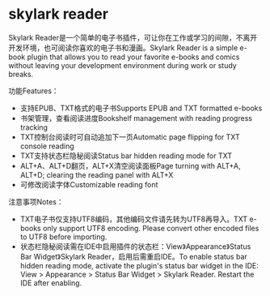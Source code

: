 # skylark reader
<!-- Plugin description -->
<p>Skylark Reader是一个简单的电子书插件，可让你在工作或学习的间隙，不离开开发环境，也可阅读你喜欢的电子书和漫画。Skylark Reader is a simple e-book plugin that allows you to read your favorite e-books and comics without leaving your development environment during work or study breaks.</p>
<p>功能Features：</p>
<ul>
    <li>支持EPUB、TXT格式的电子书Supports EPUB and TXT formatted e-books</li>
    <li>书架管理，查看阅读进度Bookshelf management with reading progress tracking</li>
    <li>TXT控制台阅读时可自动追加下一页Automatic page flipping for TXT console reading</li>
    <li>TXT支持状态栏隐秘阅读Status bar hidden reading mode for TXT</li>
    <li>ALT+A、ALT+D翻页，ALT+X清空阅读面板Page turning with ALT+A, ALT+D; clearing the reading panel with ALT+X</li>
    <li>可修改阅读字体Customizable reading font</li>
</ul>
<p>注意事项Notes：</p>
<ul>
    <li>TXT电子书仅支持UTF8编码，其他编码文件请先转为UTF8再导入。TXT e-books only support UTF8 encoding. Please convert other encoded files to UTF8 before importing.</li>
    <li>状态栏隐秘阅读需在IDE中启用插件的状态栏：View》Appearance》Status Bar Widget》Skylark Reader，启用后需重启IDE。To enable status bar hidden reading mode, activate the plugin's status bar widget in the IDE: View > Appearance > Status Bar Widget > Skylark Reader. Restart the IDE after enabling.</li>
</ul>
<!-- Plugin description end -->

